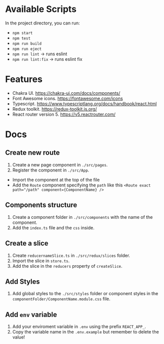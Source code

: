 
# Available Scripts

In the project directory, you can run:

* `npm start`
* `npm test`
* `npm run build`
* `npm run eject`
* `npm run lint` -> runs eslint
* `npm run lint:fix` -> runs eslint fix

# Features

* Chakra UI. https://chakra-ui.com/docs/components/
* Font Awesome icons. https://fontawesome.com/icons
* Typescript. https://www.typescriptlang.org/docs/handbook/react.html
* Redux toolkit. https://redux-toolkit.js.org/
* React router version 5. https://v5.reactrouter.com/

# Docs

## Create new route

1. Create a new page component in `./src/pages`.
2. Register the component in `./src/App`. 
- Import the component at the top of the file
- Add the `Route` component specifying the `path` like this `<Route exact path="/path" component={ComponentName} />`

## Components structure

1. Create a component folder in `./src/components` with the name of the component.
2. Add the `index.ts` file and the `css` inside.

## Create a slice

1. Create `reducernameSlice.ts` in `./src/redux/slices` folder.
2. Import the slice in `store.ts`. 
3. Add the slice in the `reducers` property of `createSlice`.


## Add Styles

1. Add global styles to the `./src/styles` folder or component styles in the `componentFolder/ComponentName.module.css` file.

## Add `env` variable

1. Add your enviroment variable in `.env` using the prefix `REACT_APP_`.
2. Copy the variable name in the `.env.example` but remember to delete the value!

